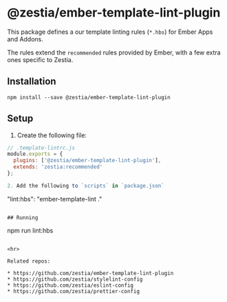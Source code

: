# @zestia/ember-template-lint-plugin

This package defines a our template linting rules (`*.hbs`) for Ember Apps and Addons.

The rules extend the `recommended` rules provided by Ember, with a few extra ones specific to Zestia.

## Installation

```
npm install --save @zestia/ember-template-lint-plugin
```

## Setup

1. Create the following file:

  ```javascript
  // .template-lintrc.js
  module.exports = {
    plugins: ['@zestia/ember-template-lint-plugin'],
    extends: 'zestia:recommended'
  };

2. Add the following to `scripts` in `package.json`

  ```
  "lint:hbs": "ember-template-lint ."
  ```

## Running

```
npm run lint:hbs
```

<hr>

Related repos:

* https://github.com/zestia/ember-template-lint-plugin
* https://github.com/zestia/stylelint-config
* https://github.com/zestia/eslint-config
* https://github.com/zestia/prettier-config